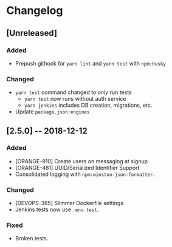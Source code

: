 # Changelog

## [Unreleased]
### Added
- Prepush githook for `yarn lint` and `yarn test` with `npm:husky`

### Changed
- `yarn test` command changed to _only_ run tests
  * `yarn test` now runs without auth service
  * `yarn jenkins` includes DB creation, migrations, etc.
- Update `package.json:engines`


## [2.5.0] -- 2018-12-12
### Added
- [ORANGE-910] Create users on messaging at signup
- [ORANGE-481] UUID/Serialized Identifier Support
- Consolidated logging with `npm:winston-json-formatter`.

### Changed
- [DEVOPS-365] Slimmer Dockerfile settings
- Jenkins tests now use `.env.test`.

### Fixed
- Broken tests.
